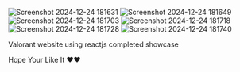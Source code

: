![Screenshot 2024-12-24 181631](https://github.com/user-attachments/assets/5ce6704e-c8e8-4d71-b092-146663deffc6)
![Screenshot 2024-12-24 181649](https://github.com/user-attachments/assets/07072bfb-26d0-46aa-aee5-039def5513d5)
![Screenshot 2024-12-24 181703](https://github.com/user-attachments/assets/f878cab7-09f2-4a6e-bac4-f1d3b46aebd4)
![Screenshot 2024-12-24 181718](https://github.com/user-attachments/assets/e617ee62-2083-4c8f-9fed-a7b0167835ad)
![Screenshot 2024-12-24 181728](https://github.com/user-attachments/assets/813bcb56-122a-4408-8034-e77be5494534)
![Screenshot 2024-12-24 181740](https://github.com/user-attachments/assets/4648528e-51fe-45de-a761-1de5c89c56e0)







Valorant website using reactjs completed showcase

Hope Your Like It ❤️❤️
